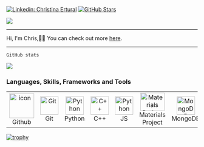 [![Linkedin: Christina Ertural](https://img.shields.io/badge/-Christina%20Ertural-blue?style=flat-square&logo=Linkedin&logoColor=white&link=https://www.linkedin.com/in/christina-ertural/)](https://www.linkedin.com/in/christina-ertural/)
[![GitHub Stars](https://img.shields.io/github/stars/QuantumChemist?style=social)](https://github.com/QuantumChemist)
<!--[![GitHub Commits](https://img.shields.io/github/commit-activity/y/QuantumChemist/lobsterpygui?style=social)](https://github.com/QuantumChemist)
[![GitHub QuantumChemist](https://img.shields.io/github/followers/QuantumChemist?label=follow&style=social)](https://github.com/QuantumChemist)
[![Hits](https://komarev.com/ghpvc/?username=QuantumChemist&color=blue&label=Hits)](https://github.com/QuantumChemist)-->


<a href="https://github.com/DenverCoder1/readme-typing-svg"><img src="https://readme-typing-svg.herokuapp.com?lines=Hi,+I'm+Chris+👋🏻;Theoretical+Chemistry;Chemical+bonding+analysis;Machine-learned+potentials;Materials+informatics;Always%20learning%20new%20things&center=auto&width=500&height=50"></a> 

---
Hi, I'm Chris,👋🏻 You can check out more [here](https://quantumchemist.de/).

---


<!--
[<img align="right" src="https://quantumchemist.github.io/utils/QClogo.gif" width="120px" height=auto />](https://doi.org/10.1021/acs.chemmater.1c03349) 

PostDoc at [BAM](https://github.com/BAMresearch) and a former [LOBSTER](http://cohp.de/) developer.

Here are some ideas to get you started:

- 🔭 I’m currently working on ...
- 🌱 I’m currently learning ...
- 👯 I’m looking to collaborate on ...
- 🤔 I’m looking for help with ...
- 💬 Ask me about ...
- ⚡ Fun fact: ...
-->

`GitHub stats`
<td>
  <img src="http://github-profile-summary-cards.vercel.app/api/cards/profile-details?username=QuantumChemist&theme=github_dark" />
</td>

<!--
<a href="https://git.io/awesome-stats-card">
  <img height=200 align="center" src="https://awesome-github-stats.azurewebsites.net/user-stats/QuantumChemist?cardType=octocat&theme=tokyonight&preferLogin=true&card_width=320" />
</a>
<a href="https://git.io/streak-stats">
  <img height=200 align="center" src="https://streak-stats.demolab.com?user=QuantumChemist&theme=tokyonight&hide_border=true&border_radius=6.5&date_format=M%20j%5B%2C%20Y%5D&mode=weekly&card_width=320" />
</a>
<br clear="left"/> <br clear="left"/>
working on my `polyglot stats`:

```python
In [1]: languages.avail("include_deprecated")
```
<details>
<summary></summary>
  
```python
Out [1]: C++, Python, bash, R
```

</details>

```python
In [2]: human_languages.avail("sample_text")
```
<details>
<summary></summary>
  
```python
Out [2]: "アニメを字幕なしで見るために日本語を勉強しています！ 🥰"
         "Bende Türkçe biraz biliyorum 😂"
         "Y aprendo español un poco. 🤏🏻"
         "Peut-être je n'ai pas oublié tout les choses en français en plus. 🤣"
         "Тоже немного говорю по-русски. 😁"
```
</details>

```python
In [3]: tandem.show()
```
<details>
<summary></summary>

```python
Out [3]: "If you happen to speak one of these languages and are interested in Tandem learning German, I'm always open to that! 🤗"
```
</details>

## Languages, Frameworks and Tools   
<a href="https://www.python.org/"><img src="https://upload.wikimedia.org/wikipedia/commons/9/95/Cat_python.png" alt="Python" style="height: 30px; width: auto;"></a> 
<a href="https://en.cppreference.com/w/"><img src="https://upload.wikimedia.org/wikipedia/commons/d/de/Cat_c%2B%2B.png" alt="C++" style="height: 30px; width: auto;"></a>
<a href="https://next-gen.materialsproject.org/"><img src="https://quantumchemist.github.io/utils/mpcat.png" alt="The Materials Projec" style="height: 30px; width: auto;"> </a>
<a href="https://www.jetbrains.com/pycharm/"><img src="https://www.qbssoftware.com/image/cache/catalog/Product%20Logos/JetBrains/JBPYCHARM-1000x1000.png" alt="PyCharm" style="height: 40px; width: auto;"></a>

  ![JavaScript](https://img.shields.io/badge/JavaScript-F7DF1E?style=flat&logo=javascript&logoColor=black)
  ![Python](https://img.shields.io/badge/Python-3776AB?style=flat&logo=python&logoColor=white)
  ![Node.js](https://img.shields.io/badge/Node.js-339933?style=flat&logo=nodedotjs&logoColor=white)
  ![MongoDB](https://img.shields.io/badge/MongoDB-47A248?style=flat&logo=mongodb&logoColor=white)
  ![Git](https://img.shields.io/badge/Git-F05032?style=flat&logo=git&logoColor=white)
  ![Docker](https://img.shields.io/badge/Docker-2496ED?style=flat&logo=docker&logoColor=white)
  ![REST APIs](https://img.shields.io/badge/REST_APIs-02569B?style=flat)
-->

<h3 align="left" font-size='25px'>Languages, Skills, Frameworks and Tools</h3>

<table align="center">
  <tr>
    <td align="center" width="88">
        <img src="https://techstack-generator.vercel.app/github-icon.svg" alt="icon" width="65" height="65" />
      <br>Github
    </td>
    <td align="center" width="88"> 
        <img src="https://user-images.githubusercontent.com/25181517/192108372-f71d70ac-7ae6-4c0d-8395-51d8870c2ef0.png" width="48" height="48" alt="Git" />
      <br>Git
    </td>
    <td align="center" width="88">
        <img src="https://techstack-generator.vercel.app/python-icon.svg" width="48" height="48" alt="Python" />
      <br>Python
    </td>
    <td align="center"  width="88">
        <img src="https://techstack-generator.vercel.app/cpp-icon.svg" width="48" height="48" alt="C++" />
      <br>C++
    </td>
    <td align="center" width="88">
        <img src="https://techstack-generator.vercel.app/js-icon.svg" width="48" height="48" alt="Python" />
      <br>JS
    </td>
    <td align="center"  width="88">
        <img src="https://next-gen.materialsproject.org/assets/images/home/mp_color.png" width="64" height="48" alt="Materials Project" />
      <br>Materials Project
    </td>
    <td align="center" width="88">
        <img src="https://cdn3d.iconscout.com/3d/free/thumb/free-mongo-db-3d-icon-download-in-png-blend-fbx-gltf-file-formats--mongodb-database-document-oriented-nosql-coding-lang-pack-logos-icons-7577996.png" width="48" height="48" alt="MongoDB" />
      <br>MongoDB
    </td>
    <td align="center" width="88">
        <img src="https://cdn3d.iconscout.com/3d/free/thumb/free-pycharm-3d-logo-download-in-png-blend-fbx-gltf-file-formats--software-coding-tool-web-social-media-pack-company-brand-logos-4781227.png" width="48" height="48" alt="PyCharm" />
      <br>PyCharm
    </td>
    <td align="center" width="88">
        <img src="https://cdn3d.iconscout.com/3d/free/thumb/free-visual-studio-code-3d-icon-download-in-png-blend-fbx-gltf-file-formats--microsoft-logo-python-java-c-coding-lang-pack-logos-icons-7578027.png" width="48" height="48" alt="VisualStudioCode" />
      <br>VisualStudio Code
    </td>
    <td align="center" width="88">
        <img src="https://techstack-generator.vercel.app/raspberrypi-icon.svg" width="48" height="48" alt="Rasberry Pi" />
      <br>Raspberry Pi 3
    </td>


    
  </tr>
</table>

[![trophy](https://github-profile-trophy.vercel.app/?username=QuantumChemist&column=-1&theme=darkhub)](https://github.com/ryo-ma/github-profile-trophy)

</br>
<!--
## GitHub contribution snake
<picture>
  <source media="(prefers-color-scheme: dark)" srcset="https://raw.githubusercontent.com/QuantumChemist/QuantumChemist/output/github-contribution-grid-snake-dark.svg" />
  <source media="(prefers-color-scheme: light)" srcset="https://raw.githubusercontent.com/QuantumChemist/QuantumChemist/output/github-contribution-grid-snake.svg" />
  <img alt="github-snake" src="github-snake.svg" />
</picture>
-->


